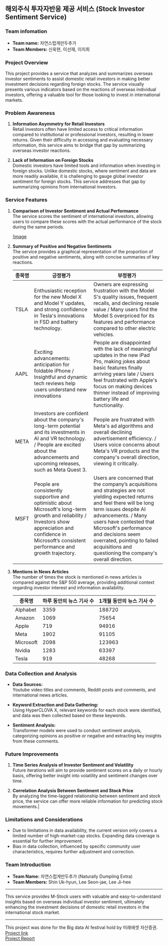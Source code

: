 ## 해외주식 투자자반응 제공 서비스 (Stock Investor Sentiment Service)

### Team infomation

- **Team name:** 자연스럽게만두추가  
- **Team Members:** 신욱현, 이선재, 이지희

### Project Overview

This project provides a service that analyzes and summarizes overseas investor sentiments to assist domestic retail investors in making better investment decisions regarding foreign stocks. The service visually presents various indicators based on the reactions of overseas individual investors, offering a valuable tool for those looking to invest in international markets.

### Problem Awareness

1. **Information Asymmetry for Retail Investors**  
   Retail investors often have limited access to critical information compared to institutional or professional investors, resulting in lower returns. Given their difficulty in accessing and evaluating necessary information, this service aims to bridge that gap by summarizing overseas investor reactions.

2. **Lack of Information on Foreign Stocks**  
   Domestic investors have limited tools and information when investing in foreign stocks. Unlike domestic stocks, where sentiment and data are more readily available, it is challenging to gauge global investor sentiment for foreign stocks. This service addresses that gap by summarizing opinions from international investors.

### Service Features

1. **Comparison of Investor Sentiment and Actual Performance**  
   The service scores the sentiment of international investors, allowing users to compare these scores with the actual performance of the stock during the same periods.

   [!image](/images/Sentiment_ex.png)

2. **Summary of Positive and Negative Sentiments**  
   The service provides a graphical representation of the proportion of positive and negative sentiments, along with concise summaries of key reactions.

   | 종목명 | 긍정평가 | 부정평가 |
   | --- | --- | --- |
   | TSLA | Enthusiastic reception for the new Model X and Model Y updates, and strong confidence in Tesla's innovations in FSD and battery technology. | Owners are expressing frustration with the Model S's quality issues, frequent recalls, and declining resale value / Many users find the Model S overpriced for its features and performance compared to other electric vehicles. |
   | AAPL | Exciting advancements: anticipation for foldable iPhone / Insightful and dynamic tech reviews help users understand new innovations | People are disappointed with the lack of meaningful updates in the new iPad Pro, making jokes about basic features finally arriving years late / Users feel frustrated with Apple's focus on making devices thinner instead of improving battery life and functionality. |
   | META | Investors are confident about the company's long-term potential and its investments in AI and VR technology. / People are excited about the advancements and upcoming releases, such as Meta Quest 3. | People are frustrated with Meta's ad algorithms and overall declining advertisement efficiency. / Users voice concerns about Meta's VR products and the company's overall direction, viewing it critically. |
   | MSFT | People are consistently supportive and optimistic about Microsoft's long-term growth and reliability / Investors show appreciation and confidence in Microsoft’s consistent performance and growth trajectory. | Users are concerned that the company’s acquisitions and strategies are not yielding expected returns and feel there will be long term issues despite AI advancements. / Many users have contested that Microsoft's performance and decisions seem overrated, pointing to failed acquisitions and questioning the company's overall direction. 

3. **Mentions in News Articles**  
   The number of times the stock is mentioned in news articles is compared against the S&P 500 average, providing additional context regarding investor interest and information availability.

   | 종목명 | 하루 동안의 뉴스 기사 수 | 1개월 동안의 뉴스 기사 수 |
   | --- | --- | --- |
   | Alphabet | 3359 | 188720 |
   | Amazon | 1069 | 75654 |
   | Apple | 719 | 94916 |
   | Meta | 1902 | 91105 |
   | Microsoft | 2098 | 123963 |
   | Nvidia | 1283 | 63397 |
   | Tesla | 919 | 48268 |

### Data Collection and Analysis

- **Data Sources:**  
  Youtube video titles and comments, Reddit posts and comments, and international news articles.

- **Keyword Extraction and Data Gathering:**  
  Using HyperCLOVA X, relevant keywords for each stock were identified, and data was then collected based on these keywords.

- **Sentiment Analysis:**  
  Transformer models were used to conduct sentiment analysis, categorizing opinions as positive or negative and extracting key insights from these comments.

### Future Improvements

1. **Time Series Analysis of Investor Sentiment and Volatility**  
   Future iterations will aim to provide sentiment scores on a daily or hourly basis, offering better insight into volatility and sentiment changes over time.

2. **Correlation Analysis Between Sentiment and Stock Price**  
   By analyzing the time-lagged relationship between sentiment and stock price, the service can offer more reliable information for predicting stock movements.|

### Limitations and Considerations

- Due to limitations in data availability, the current version only covers a limited number of high-market-cap stocks. Expanding data coverage is essential for further improvement.
- Bias in data collection, influenced by specific community user characteristics, requires further adjustment and correction.

### Team Introduction

- **Team Name:** 자연스럽게만두추가 (Naturally Dumpling Extra)  
- **Team Members:** Shin Uk-hyun, Lee Seon-jae, Lee Ji-hee

---

This service provides M-Stock users with valuable and easy-to-understand insights based on overseas individual investor sentiment, ultimately enhancing the investment decisions of domestic retail investors in the international stock market.


---

This project was done for the Big data AI festival hold by 미래에셋 자산증권.  
[Project link](https://miraeassetfesta.com/)  
[Project Report](https://quick-climb-d69.notion.site/2480e8f5cc024cbab6fab8ab2ae0521e)